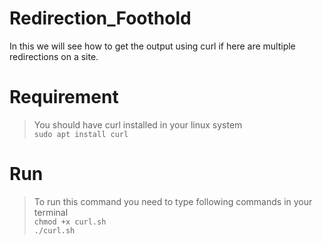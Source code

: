 # Redirection_Foothold
In this we will see how to get the output using curl if here are multiple redirections on a site.
# Requirement
> You should have curl installed in your linux system\
> `sudo apt install curl`
# Run
> To run this command you need to type following commands in your terminal \
> `chmod +x curl.sh` \
> `./curl.sh`
